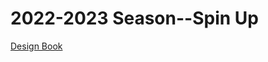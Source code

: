 # 2022-2023 Season--Spin Up

[Design Book](https://docs.google.com/document/d/1bdfhmQBUPFvYkkzwKrKfzcMnrZS7NcIo9CkZlKS2Umg/edit?tab=t.0#heading=h.3vvadqs5e6ns)